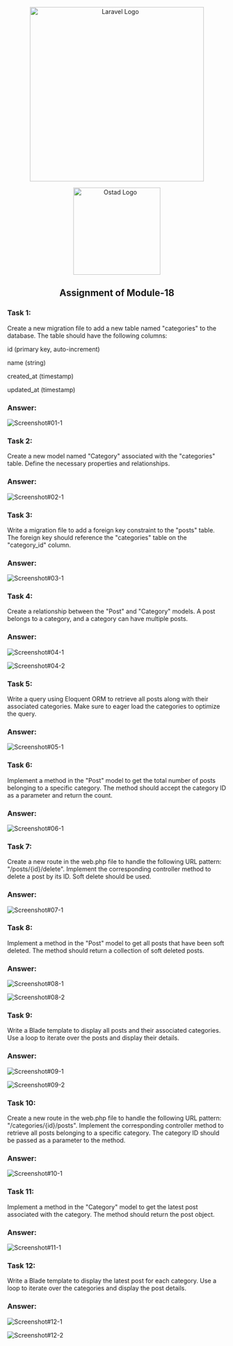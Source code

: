 <p align="center"><a href="https://laravel.com" target="_blank"><img src="https://raw.githubusercontent.com/laravel/art/master/logo-lockup/5%20SVG/2%20CMYK/1%20Full%20Color/laravel-logolockup-cmyk-red.svg" width="400" alt="Laravel Logo"></a></p>
<p align="center"><a href="https://ostad.app/" target="_blank"><img src="https://github.com/alamin-php/ostad-assingment/blob/master/module-14/public/assets/ostad-app-logo-vector.png?raw=true" width="200" alt="Ostad Logo"></a></p>
<b><h2 align="center">Assignment of Module-18</h2></b>

### Task 1: 
Create a new migration file to add a new table named "categories" to the database. The table should have the following columns:


id (primary key, auto-increment)


name (string)


created_at (timestamp)


updated_at (timestamp)

### Answer:
![Screenshot#01-1](https://github.com/alamin-php/ostad-assingment/blob/master/module-18/public/images/a-1-1.PNG?raw=true)

### Task 2:
Create a new model named "Category" associated with the "categories" table. Define the necessary properties and relationships.

### Answer:
![Screenshot#02-1](https://github.com/alamin-php/ostad-assingment/blob/master/module-18/public/images/a-2-1.PNG?raw=true)
### Task 3:
Write a migration file to add a foreign key constraint to the "posts" table. The foreign key should reference the "categories" table on the "category_id" column.
### Answer:
![Screenshot#03-1](https://github.com/alamin-php/ostad-assingment/blob/master/module-18/public/images/a-3-1.PNG?raw=true)
### Task 4:
Create a relationship between the "Post" and "Category" models. A post belongs to a category, and a category can have multiple posts.
### Answer:
![Screenshot#04-1](https://github.com/alamin-php/ostad-assingment/blob/master/module-18/public/images/a-4-1.PNG?raw=true)

![Screenshot#04-2](https://github.com/alamin-php/ostad-assingment/blob/master/module-18/public/images/a-4-2.PNG?raw=true)
### Task 5:
Write a query using Eloquent ORM to retrieve all posts along with their associated categories. Make sure to eager load the categories to optimize the query.
### Answer:
![Screenshot#05-1](https://github.com/alamin-php/ostad-assingment/blob/master/module-18/public/images/a-5-1.PNG?raw=true)

### Task 6:
Implement a method in the "Post" model to get the total number of posts belonging to a specific category. The method should accept the category ID as a parameter and return the count.
### Answer:
![Screenshot#06-1](https://github.com/alamin-php/ostad-assingment/blob/master/module-18/public/images/a-6-1.PNG?raw=true)
### Task 7:
Create a new route in the web.php file to handle the following URL pattern: "/posts/{id}/delete". Implement the corresponding controller method to delete a post by its ID. Soft delete should be used.
### Answer:
![Screenshot#07-1](https://github.com/alamin-php/ostad-assingment/blob/master/module-18/public/images/a-7-1.PNG?raw=true)

### Task 8:
Implement a method in the "Post" model to get all posts that have been soft deleted. The method should return a collection of soft deleted posts.
### Answer:
![Screenshot#08-1](https://github.com/alamin-php/ostad-assingment/blob/master/module-18/public/images/a-8-1.PNG?raw=true)

![Screenshot#08-2](https://github.com/alamin-php/ostad-assingment/blob/master/module-18/public/images/a-8-1.PNG?raw=true)

### Task 9:
Write a Blade template to display all posts and their associated categories. Use a loop to iterate over the posts and display their details.
### Answer:
![Screenshot#09-1](https://github.com/alamin-php/ostad-assingment/blob/master/module-18/public/images/a-9-1.PNG?raw=true)

![Screenshot#09-2](https://github.com/alamin-php/ostad-assingment/blob/master/module-18/public/images/a-9-2.PNG?raw=true)
### Task 10:
Create a new route in the web.php file to handle the following URL pattern: "/categories/{id}/posts". Implement the corresponding controller method to retrieve all posts belonging to a specific category. The category ID should be passed as a parameter to the method.
### Answer:
![Screenshot#10-1](https://github.com/alamin-php/ostad-assingment/blob/master/module-18/public/images/a-10-1.PNG?raw=true)
### Task 11:
Implement a method in the "Category" model to get the latest post associated with the category. The method should return the post object.
### Answer:
![Screenshot#11-1](https://github.com/alamin-php/ostad-assingment/blob/master/module-18/public/images/a-11-1.PNG?raw=true)
### Task 12:
Write a Blade template to display the latest post for each category. Use a loop to iterate over the categories and display the post details.
### Answer:
![Screenshot#12-1](https://github.com/alamin-php/ostad-assingment/blob/master/module-18/public/images/a-12-1.PNG?raw=true)

![Screenshot#12-2](https://github.com/alamin-php/ostad-assingment/blob/master/module-18/public/images/a-12-2.PNG?raw=true)
